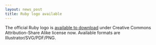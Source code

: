 ```yaml
---
layout: news_post
title: Ruby logo available
---
```


The official Ruby logo is [available to download][1] under Creative
Commons Attribution-Share Alike license now. Available formats are
Illustrator/SVG/PDF/PNG.

[1]: http://www.ruby-assn.org/index.html.en 
